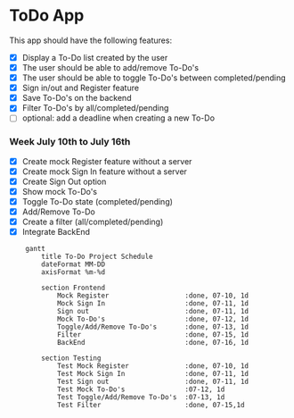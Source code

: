 # ToDo App

This app should have the following features:

- [x] Display a To-Do list created by the user
- [x] The user should be able to add/remove To-Do's
- [x] The user should be able to toggle To-Do's between completed/pending
- [x] Sign in/out and Register feature
- [x] Save To-Do's on the backend
- [x] Filter To-Do's by all/completed/pending
- [ ] optional: add a deadline when creating a new To-Do 

### Week July 10th to July 16th
- [X] Create mock Register feature without a server
- [x] Create mock Sign In feature without a server
- [x] Create Sign Out option
- [x] Show mock To-Do's
- [x] Toggle To-Do state (completed/pending)
- [x] Add/Remove To-Do
- [x] Create a filter (all/completed/pending)
- [x] Integrate BackEnd

```mermaid
    gantt 
        title To-Do Project Schedule
        dateFormat MM-DD
        axisFormat %m-%d
        
        section Frontend
            Mock Register                   :done, 07-10, 1d
            Mock Sign In                    :done, 07-11, 1d
            Sign out                        :done, 07-11, 1d
            Mock To-Do's                    :done, 07-12, 1d
            Toggle/Add/Remove To-Do's       :done, 07-13, 1d
            Filter                          :done, 07-15, 1d
            BackEnd                         :done, 07-16, 1d

        section Testing
            Test Mock Register              :done, 07-10, 1d
            Test Mock Sign In               :done, 07-11, 1d
            Test Sign out                   :done, 07-11, 1d
            Test Mock To-Do's               :07-12, 1d
            Test Toggle/Add/Remove To-Do's  :07-13, 1d
            Test Filter                     :done, 07-15,1d
```